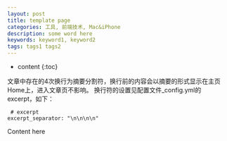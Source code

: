 ```yaml
---
layout: post
title: template page
categories: 工具, 前端技术, Mac&iPhone
description: some word here
keywords: keyword1, keyword2
tags: tags1 tags2
---
```

* content
{:toc}
<div class="postImg" style="background-image:url(http://ovl1kjv88.bkt.clouddn.com/media/)"></div>
文章中存在的4次换行为摘要分割符，换行前的内容会以摘要的形式显示在主页Home上，进入文章页不影响。
换行符的设置见配置文件_config.yml的 excerpt，如下：

```
 # excerpt
excerpt_separator: "\n\n\n\n"
```



Content here


